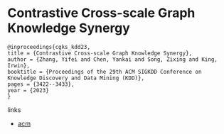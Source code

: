 # Contrastive Cross-scale Graph Knowledge Synergy

```
@inproceedings{cgks_kdd23,
title = {Contrastive Cross-scale Graph Knowledge Synergy},
author = {Zhang, Yifei and Chen, Yankai and Song, Zixing and King, Irwin},
booktitle = {Proceedings of the 29th ACM SIGKDD Conference on Knowledge Discovery and Data Mining (KDD)},
pages = {3422--3433},
year = {2023}
}
```

links
- [acm](https://dl.acm.org/doi/10.1145/3580305.3599286)
